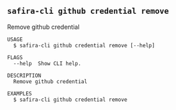 <!-- order:14 -->
<!-- PLEASE! Don't edit this file, auto generated! -->

## `safira-cli github credential remove`

Remove github credential

```
USAGE
  $ safira-cli github credential remove [--help]

FLAGS
  --help  Show CLI help.

DESCRIPTION
  Remove github credential

EXAMPLES
  $ safira-cli github credential remove
```
